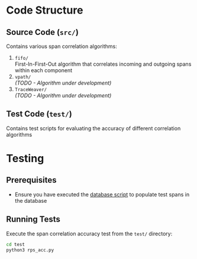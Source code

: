 # Code Structure

## Source Code (`src/`)
Contains various span correlation algorithms:
1. `fifo/`  
   First-In-First-Out algorithm that correlates incoming and outgoing spans within each component
2. `vpath/`  
   *(TODO - Algorithm under development)*
3. `TraceWeaver/`  
   *(TODO - Algorithm under development)*

## Test Code (`test/`)
Contains test scripts for evaluating the accuracy of different correlation algorithms

# Testing

## Prerequisites
- Ensure you have executed the [database script](../../../database/test/database.py) to populate test spans in the database

## Running Tests
Execute the span correlation accuracy test from the `test/` directory:
```bash
cd test
python3 rps_acc.py